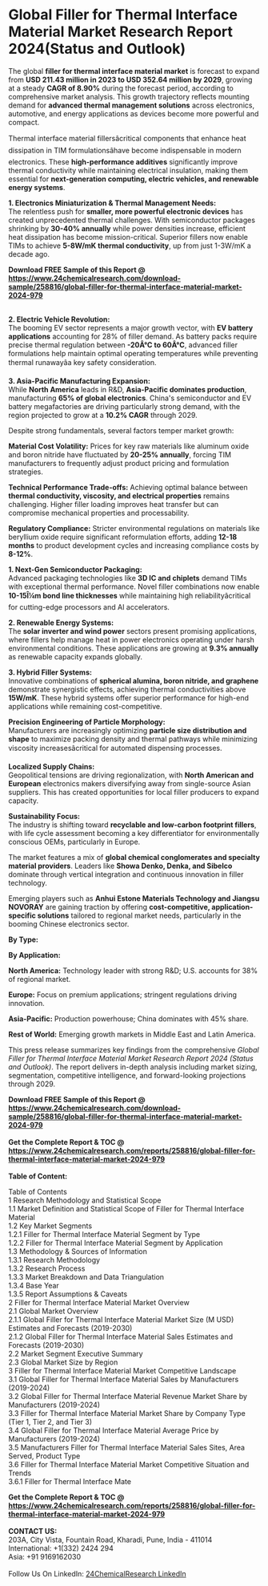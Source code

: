 <h1>Global Filler for Thermal Interface Material Market Research Report 2024(Status and Outlook)</h1><p>The global <strong>filler for thermal interface material market</strong> is forecast to expand from <strong>USD 211.43 million in 2023 to USD 352.64 million by 2029</strong>, growing at a steady <strong>CAGR of 8.90%</strong> during the forecast period, according to comprehensive market analysis. This growth trajectory reflects mounting demand for <strong>advanced thermal management solutions</strong> across electronics, automotive, and energy applications as devices become more powerful and compact.</p><p>Thermal interface material fillersâcritical components that enhance heat dissipation in TIM formulationsâhave become indispensable in modern electronics. These <strong>high-performance additives</strong> significantly improve thermal conductivity while maintaining electrical insulation, making them essential for <strong>next-generation computing, electric vehicles, and renewable energy systems</strong>.</p><p><strong>1. Electronics Miniaturization &amp; Thermal Management Needs:</strong><br>
The relentless push for <strong>smaller, more powerful electronic devices</strong> has created unprecedented thermal challenges. With semiconductor packages shrinking by <strong>30-40% annually</strong> while power densities increase, efficient heat dissipation has become mission-critical. Superior fillers now enable TIMs to achieve <strong>5-8W/mK thermal conductivity</strong>, up from just 1-3W/mK a decade ago.</p><div><b>Download FREE Sample of this Report @ 
            <a href="https://www.24chemicalresearch.com/download-sample/258816/global-filler-for-thermal-interface-material-market-2024-979">
            https://www.24chemicalresearch.com/download-sample/258816/global-filler-for-thermal-interface-material-market-2024-979</a></b></div><br><p><strong>2. Electric Vehicle Revolution:</strong><br>
The booming EV sector represents a major growth vector, with <strong>EV battery applications</strong> accounting for 28% of filler demand. As battery packs require precise thermal regulation between <strong>-20Â°C to 60Â°C</strong>, advanced filler formulations help maintain optimal operating temperatures while preventing thermal runawayâa key safety consideration.</p><p><strong>3. Asia-Pacific Manufacturing Expansion:</strong><br>
While <strong>North America</strong> leads in R&amp;D, <strong>Asia-Pacific dominates production</strong>, manufacturing <strong>65% of global electronics</strong>. China's semiconductor and EV battery megafactories are driving particularly strong demand, with the region projected to grow at a <strong>10.2% CAGR</strong> through 2029.</p><p>Despite strong fundamentals, several factors temper market growth:</p><p><strong>Material Cost Volatility:</strong> Prices for key raw materials like aluminum oxide and boron nitride have fluctuated by <strong>20-25% annually</strong>, forcing TIM manufacturers to frequently adjust product pricing and formulation strategies.</p><p><strong>Technical Performance Trade-offs:</strong> Achieving optimal balance between <strong>thermal conductivity, viscosity, and electrical properties</strong> remains challenging. Higher filler loading improves heat transfer but can compromise mechanical properties and processability.</p><p><strong>Regulatory Compliance:</strong> Stricter environmental regulations on materials like beryllium oxide require significant reformulation efforts, adding <strong>12-18 months</strong> to product development cycles and increasing compliance costs by <strong>8-12%</strong>.</p><p><strong>1. Next-Gen Semiconductor Packaging:</strong><br>
Advanced packaging technologies like <strong>3D IC and chiplets</strong> demand TIMs with exceptional thermal performance. Novel filler combinations now enable <strong>10-15Î¼m bond line thicknesses</strong> while maintaining high reliabilityâcritical for cutting-edge processors and AI accelerators.</p><p><strong>2. Renewable Energy Systems:</strong><br>
The <strong>solar inverter and wind power</strong> sectors present promising applications, where fillers help manage heat in power electronics operating under harsh environmental conditions. These applications are growing at <strong>9.3% annually</strong> as renewable capacity expands globally.</p><p><strong>3. Hybrid Filler Systems:</strong><br>
Innovative combinations of <strong>spherical alumina, boron nitride, and graphene</strong> demonstrate synergistic effects, achieving thermal conductivities above <strong>15W/mK</strong>. These hybrid systems offer superior performance for high-end applications while remaining cost-competitive.</p><p><strong>Precision Engineering of Particle Morphology:</strong><br>
    Manufacturers are increasingly optimizing <strong>particle size distribution and shape</strong> to maximize packing density and thermal pathways while minimizing viscosity increasesâcritical for automated dispensing processes.</p><p><strong>Localized Supply Chains:</strong><br>
    Geopolitical tensions are driving regionalization, with <strong>North American and European</strong> electronics makers diversifying away from single-source Asian suppliers. This has created opportunities for local filler producers to expand capacity.</p><p><strong>Sustainability Focus:</strong><br>
    The industry is shifting toward <strong>recyclable and low-carbon footprint fillers</strong>, with life cycle assessment becoming a key differentiator for environmentally conscious OEMs, particularly in Europe.</p><p>The market features a mix of <strong>global chemical conglomerates and specialty material providers</strong>. Leaders like <strong>Showa Denko, Denka, and Sibelco</strong> dominate through vertical integration and continuous innovation in filler technology.</p><p>Emerging players such as <strong>Anhui Estone Materials Technology and Jiangsu NOVORAY</strong> are gaining traction by offering <strong>cost-competitive, application-specific solutions</strong> tailored to regional market needs, particularly in the booming Chinese electronics sector.</p><p><strong>By Type:</strong></p><p><strong>By Application:</strong></p><p><strong>North America:</strong> Technology leader with strong R&amp;D; U.S. accounts for 38% of regional market.</p><p><strong>Europe:</strong> Focus on premium applications; stringent regulations driving innovation.</p><p><strong>Asia-Pacific:</strong> Production powerhouse; China dominates with 45% share.</p><p><strong>Rest of World:</strong> Emerging growth markets in Middle East and Latin America.</p><p>This press release summarizes key findings from the comprehensive <em>Global Filler for Thermal Interface Material Market Research Report 2024 (Status and Outlook)</em>. The report delivers in-depth analysis including market sizing, segmentation, competitive intelligence, and forward-looking projections through 2029.</p><div><b>Download FREE Sample of this Report @ 
            <a href="https://www.24chemicalresearch.com/download-sample/258816/global-filler-for-thermal-interface-material-market-2024-979">
            https://www.24chemicalresearch.com/download-sample/258816/global-filler-for-thermal-interface-material-market-2024-979</a></b></div><br><div><b>Get the Complete Report & TOC @ 
            <a href="https://www.24chemicalresearch.com/reports/258816/global-filler-for-thermal-interface-material-market-2024-979">
            https://www.24chemicalresearch.com/reports/258816/global-filler-for-thermal-interface-material-market-2024-979</a></b></div><br>
            <b>Table of Content:</b><p>Table of Contents<br />
1 Research Methodology and Statistical Scope<br />
1.1 Market Definition and Statistical Scope of Filler for Thermal Interface Material<br />
1.2 Key Market Segments<br />
1.2.1 Filler for Thermal Interface Material Segment by Type<br />
1.2.2 Filler for Thermal Interface Material Segment by Application<br />
1.3 Methodology & Sources of Information<br />
1.3.1 Research Methodology<br />
1.3.2 Research Process<br />
1.3.3 Market Breakdown and Data Triangulation<br />
1.3.4 Base Year<br />
1.3.5 Report Assumptions & Caveats<br />
2 Filler for Thermal Interface Material Market Overview<br />
2.1 Global Market Overview<br />
2.1.1 Global Filler for Thermal Interface Material Market Size (M USD) Estimates and Forecasts (2019-2030)<br />
2.1.2 Global Filler for Thermal Interface Material Sales Estimates and Forecasts (2019-2030)<br />
2.2 Market Segment Executive Summary<br />
2.3 Global Market Size by Region<br />
3 Filler for Thermal Interface Material Market Competitive Landscape<br />
3.1 Global Filler for Thermal Interface Material Sales by Manufacturers (2019-2024)<br />
3.2 Global Filler for Thermal Interface Material Revenue Market Share by Manufacturers (2019-2024)<br />
3.3 Filler for Thermal Interface Material Market Share by Company Type (Tier 1, Tier 2, and Tier 3)<br />
3.4 Global Filler for Thermal Interface Material Average Price by Manufacturers (2019-2024)<br />
3.5 Manufacturers Filler for Thermal Interface Material Sales Sites, Area Served, Product Type<br />
3.6 Filler for Thermal Interface Material Market Competitive Situation and Trends<br />
3.6.1 Filler for Thermal Interface Mate</p><div><b>Get the Complete Report & TOC @ 
            <a href="https://www.24chemicalresearch.com/reports/258816/global-filler-for-thermal-interface-material-market-2024-979">
            https://www.24chemicalresearch.com/reports/258816/global-filler-for-thermal-interface-material-market-2024-979</a></b></div><br><b>CONTACT US:</b><br>
            203A, City Vista, Fountain Road, Kharadi, Pune, India - 411014<br>
            International: +1(332) 2424 294<br>
            Asia: +91 9169162030 <br><br>
            Follow Us On LinkedIn: <a href="https://www.linkedin.com/company/24chemicalresearch/">24ChemicalResearch LinkedIn</a>